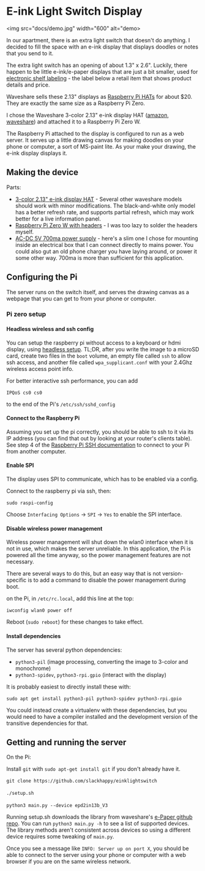 # E-ink Light Switch Display

<img src="docs/demo.jpg" width="600" alt="demo>

In our apartment, there is an extra light switch that doesn't do anything.  I decided to fill the space with an e-ink display that displays doodles or notes that you send to it.

The extra light switch has an opening of about 1.3" x 2.6".  Luckily, there happen to be little e-ink/e-paper displays that are just a bit smaller, used for [electronic shelf labeling](https://www.eink.com/electronic-shelf-label.html) - the label below a retail item that shows product details and price.

Waveshare sells these 2.13" displays as [Raspberry Pi HATs](https://www.waveshare.com/product/raspberry-pi/displays/e-paper.htm?dir=asc&order=price) for about $20.  They are exactly the same size as a Raspberry Pi Zero.

I chose the Waveshare 3-color 2.13" e-ink display HAT ([amazon](https://www.amazon.com/waveshare-2-13inch-HAT-Resolution-Raspberry/dp/B07Q22WDB9), [waveshare](https://www.waveshare.com/wiki/2.13inch_e-Paper_HAT_(B))) and attached it to a Raspberry Pi Zero W.

The Raspberry Pi attached to the display is configured to run as a web server.  It serves up a little drawing canvas for making doodles on your phone or computer, a sort of MS-paint lite. As your make your drawing, the e-ink display displays it.

## Making the device

Parts:

- [3-color 2.13" e-ink display HAT](https://www.amazon.com/waveshare-2-13inch-HAT-Resolution-Raspberry/dp/B07Q22WDB9) - Several other waveshare models should work with minor modifications.  The black-and-white only model has a better refresh rate, and supports partial refresh, which may work better for a live information panel.
- [Raspberry Pi Zero W with headers](https://www.amazon.com/waveshare-Raspberry-Pi-Zero-Pre-Soldered/dp/B07W3GJTM1/) - I was too lazy to solder the headers myself.
- [AC-DC 5V 700ma power supply](https://www.amazon.com/gp/product/B076K8HT8Z/) - here's a slim one I chose for mounting inside an electrical box that I can connect directly to mains power.  You could also gut an old phone charger you have laying around, or power it some other way.  700ma is more than sufficient for this application.

## Configuring the Pi

The server runs on the switch itself, and serves the drawing canvas as a webpage that you can get to from your phone or computer.

### Pi zero setup

#### Headless wireless and ssh config
You can setup the raspberry pi without access to a keyboard or hdmi display, using [headless setup](https://www.raspberrypi.org/documentation/configuration/wireless/headless.md). TL;DR, after you write the image to a microSD card, create two files in the `boot` volume, an empty file called `ssh` to allow ssh access, and another file called `wpa_supplicant.conf` with your 2.4Ghz wireless access point info.

For better interactive ssh performance, you can add
```
IPQoS cs0 cs0
```
to the end of the Pi's `/etc/ssh/sshd_config`

#### Connect to the Raspberry Pi
Assuming you set up the pi correctly, you should be able to ssh to it via its IP address (you can find that out by looking at your router's clients table).  See step 4 of the [Raspberry Pi SSH documentation](https://www.raspberrypi.org/documentation/remote-access/ssh/README.md) to connect to your Pi from another computer.

#### Enable SPI
The display uses SPI to communicate, which has to be enabled via a config.

Connect to the raspberry pi via ssh, then:

```
sudo raspi-config
```

Choose `Interfacing Options` -> `SPI` -> `Yes`  to enable the SPI interface.


#### Disable wireless power management
Wireless power management will shut down the wlan0 interface when it is not in use, which makes the server unreliable.  In this application, the Pi is powered all the time anyway, so the power management features are not necessary.

There are several ways to do this, but an easy way that is not version-specific is to add a command to disable the power management during boot.

on the Pi, in `/etc/rc.local`, add this line at the top:

```
iwconfig wlan0 power off
```

Reboot (`sudo reboot`) for these changes to take effect.

#### Install dependencies
The server has several python dependencies:

- `python3-pil` (image processing, converting the image to 3-color and monochrome)
- `python3-spidev`, `python3-rpi.gpio` (interact with the display)

It is probably easiest to directly install these with:

```
sudo apt get install python3-pil python3-spidev python3-rpi.gpio
```

You could instead create a virtualenv with these dependencies, but you would need to have a compiler installed and the development version of the transitive dependencies for that.


## Getting and running the server
On the Pi:

Install `git` with `sudo apt-get install git` if you don't already have it.

```
git clone https://github.com/slackhappy/einklightswitch

./setup.sh

python3 main.py --device epd2in13b_V3
```

Running setup.sh downloads the library from waveshare's [e-Paper github repo](https://github.com/waveshare/e-Paper).  You can run `python3 main.py -h` to see a list of supported devices.  The library methods aren't consistent across devices so using a different device requires some tweaking of `main.py`.

Once you see a message like `INFO: Server up on port X`, you should be able to connect to the server using your phone or computer with a web browser if you are on the same wireless network.


